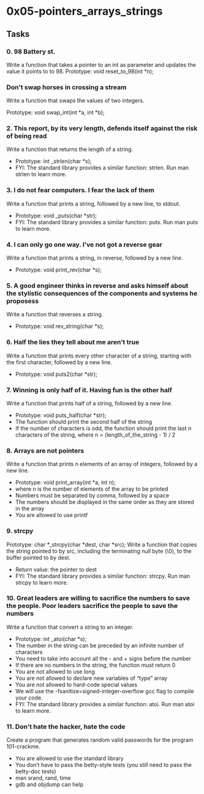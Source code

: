 # 0x05-pointers_arrays_strings

## Tasks

### 0. 98 Battery st.
Write a function that takes a pointer to an int as parameter and updates the value it points to to 98.
Prototype: void reset_to_98(int *n);


### Don't swap horses in crossing a stream
Write a function that swaps the values of two integers.

Prototype: void swap_int(int *a, int *b);


### 2. This report, by its very length, defends itself against the risk of being read
Write a function that returns the length of a string.

- Prototype: int _strlen(char *s);
- FYI: The standard library provides a similar function: strlen. Run man strlen to learn more.


### 3. I do not fear computers. I fear the lack of them
Write a function that prints a string, followed by a new line, to stdout.

- Prototype: void _puts(char *str);
- FYI: The standard library provides a similar function: puts. Run man puts to learn more.


### 4. I can only go one way. I've not got a reverse gear
Write a function that prints a string, in reverse, followed by a new line.

- Prototype: void print_rev(char *s);


### 5. A good engineer thinks in reverse and asks himself about the stylistic consequences of the components and systems he proposess
Write a function that reverses a string.

- Prototype: void rev_string(char *s);


### 6. Half the lies they tell about me aren't true

Write a function that prints every other character of a string, starting with the first character, followed by a new line.

- Prototype: void puts2(char *str);


### 7. Winning is only half of it. Having fun is the other half

Write a function that prints half of a string, followed by a new line.

- Prototype: void puts_half(char *str);
- The function should print the second half of the string
- If the number of characters is odd, the function should print the last n characters of the string, where n = (length_of_the_string - 1) / 2


### 8. Arrays are not pointers

Write a function that prints n elements of an array of integers, followed by a new line.

- Prototype: void print_array(int *a, int n);
- where n is the number of elements of the array to be printed
- Numbers must be separated by comma, followed by a space
- The numbers should be displayed in the same order as they are stored in the array
- You are allowed to use printf


### 9. strcpy

Prototype: char *_strcpy(char *dest, char *src);
Write a function that copies the string pointed to by src, including the terminating null byte (\0), to the buffer pointed to by dest.

- Return value: the pointer to dest
- FYI: The standard library provides a similar function: strcpy. Run man strcpy to learn more.


### 10. Great leaders are willing to sacrifice the numbers to save the people. Poor leaders sacrifice the people to save the numbers

Write a function that convert a string to an integer.

- Prototype: int _atoi(char *s);
- The number in the string can be preceded by an infinite number of characters
- You need to take into account all the - and + signs before the number
- If there are no numbers in the string, the function must return 0
- You are not allowed to use long
- You are not allowed to declare new variables of “type” array
- You are not allowed to hard-code special values
- We will use the -fsanitize=signed-integer-overflow gcc flag to compile your code.
- FYI: The standard library provides a similar function: atoi. Run man atoi to learn more.


### 11. Don't hate the hacker, hate the code

Create a program that generates random valid passwords for the program 101-crackme.

- You are allowed to use the standard library
- You don’t have to pass the betty-style tests (you still need to pass the betty-doc tests)
- man srand, rand, time
- gdb and objdump can help